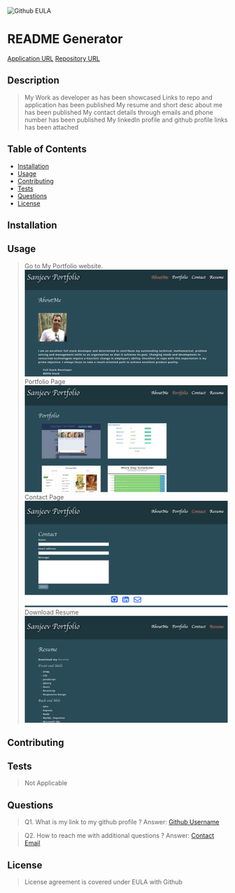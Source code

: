 ![Github EULA](assets/Images/Github_logo_black.png)
# README Generator

[Application URL](https://sanjeevkumar-dev.github.io/portfolio-react-sanjeev-app/)
[Repository URL ](https://github.com/SanjeevKumar-DEV/portfolio-react-sanjeev-app)

## Description

> My Work as developer as has been showcased
> Links to repo and application has been published
> My resume and short desc about me has been published
> My contact details through emails and phone number has been published
> My linkedIn profile and github profile links has been attached 

## Table of Contents

- [Installation](#Installation)
- [Usage](#Usage)
- [Contributing](#Contributing)
- [Tests](#Tests)
- [Questions](#Questions)
- [License](#License)

## Installation

## Usage

> Go to My Portfolio website.  
![About Me](src/assets/AboutMe.png) 
> Portfolio Page 
![Portfolio](src/assets/Portfolio.png) 
> Contact Page  
![Contact](src/assets/Contact.png)
> Download Resume  
![Resume](src/assets/Resume.png) 


## Contributing

## Tests

> Not Applicable 

## Questions

> Q1. What is my link to my github profile ? 
Answer: [Github Username](https://github.com/SanjeevKumar-DEV) 

> Q2. How to reach me with additional questions ? 
Answer: [Contact Email](mailto:sanjeevkumar@me.com)

## License

> License agreement is covered under EULA with Github
